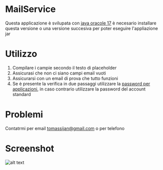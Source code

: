 # MailService

Questa applicazione è svilupata con <a href="https://www.oracle.com/java/technologies/downloads/">java oracole 17</a> è
necesario installare questa versione o una versione succesiva per poter eseguire l'appliazione jar

# Utilizzo

1. Compilare i campie secondo il testo di placeholder
2. Assicurasi che non ci siano campi email vuoti
3. Assicurarsi con un email di prova che tutto funzioni
4. Se è presente la verifica in due passaggi utilizzare
   la <a href="https://support.google.com/accounts/answer/185833?hl=it">password per applicazioni</a>, in caso contrario
   utilizzare la password del account standard

# Problemi

Contatrmi per email tomassijan@gmail.com o per telefono

# Screenshot
![alt text](https://github.com/JanInInternet/MailService/blob/image.png?raw=true)
